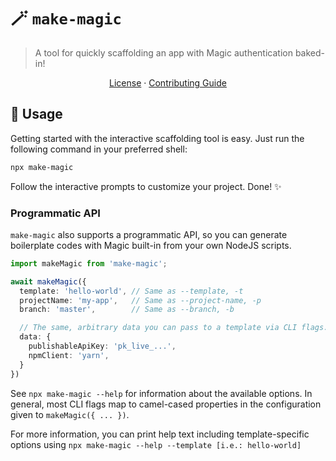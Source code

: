 # 🪄 `make-magic`

> A tool for quickly scaffolding an app with Magic authentication baked-in!

<p align="center">
  <a href="https://github.com/magiclabs/create-magic-app/blob/master/LICENSE">License</a> ·
  <a href="https://github.com/magiclabs/create-magic-app/blob/master/CONTRIBUTING.md">Contributing Guide</a>
</p>

## 🚀 Usage

Getting started with the interactive scaffolding tool is easy. Just run the following command in your preferred shell:

```zsh
npx make-magic
```

Follow the interactive prompts to customize your project. Done! ✨

### Programmatic API

`make-magic` also supports a programmatic API, so you can generate boilerplate codes with Magic built-in from your own NodeJS scripts.

```ts
import makeMagic from 'make-magic';

await makeMagic({
  template: 'hello-world', // Same as --template, -t
  projectName: 'my-app',   // Same as --project-name, -p
  branch: 'master',        // Same as --branch, -b

  // The same, arbitrary data you can pass to a template via CLI flags.
  data: {
    publishableApiKey: 'pk_live_...',
    npmClient: 'yarn',
  }
})
```

See `npx make-magic --help` for information about the available options. In general, most CLI flags map to camel-cased properties in the configuration given to `makeMagic({ ... })`.

For more information, you can print help text including template-specific options using `npx make-magic --help --template [i.e.: hello-world]`

